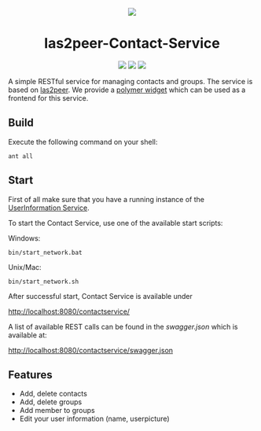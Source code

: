 <p align="center">
  <img src="https://raw.githubusercontent.com/rwth-acis/las2peer/master/img/logo/bitmap/las2peer-logo-128x128.png" />
</p>
<h1 align="center">las2peer-Contact-Service</h1>
<p align="center">
  <a href="https://travis-ci.org/rwth-acis/las2peer-Contact-Service" alt="Travis Build Status">
        <img src="https://travis-ci.org/rwth-acis/las2peer-Contact-Service.svg?branch=master" /></a>
  <a href="https://codecov.io/gh/rwth-acis/las2peer-Contact-Service" alt="Code Coverage">
        <img src="https://codecov.io/gh/rwth-acis/las2peer-Contact-Service/branch/master/graph/badge.svg" /></a>
  <a href="https://libraries.io/github/rwth-acis/las2peer-contact-service" alt="Dependencies">
        <img src="https://img.shields.io/librariesio/github/rwth-acis/las2peer-Contact-Service" /></a>
</p>

A simple RESTful service for managing contacts and groups. The service is based on [las2peer](https://github.com/rwth-acis/LAS2peer). We provide a [polymer widget](https://github.com/rwth-acis/las2peer-frontend-user-widget) which can be used as a frontend for this service. 

Build
--------
Execute the following command on your shell:

```shell
ant all 
```

Start
--------

First of all make sure that you have a running instance of the [UserInformation Service](https://github.com/rwth-acis/las2peer-UserInformation-Service).

To start the Contact Service, use one of the available start scripts:

Windows:

```shell
bin/start_network.bat
```

Unix/Mac:
```shell
bin/start_network.sh
```

After successful start, Contact Service is available under

[http://localhost:8080/contactservice/](http://localhost:8080/contactservice/)

A list of available REST calls can be found in the *swagger.json* which is available at:

[http://localhost:8080/contactservice/swagger.json](http://localhost:8080/contactservice/swagger.json)


Features
--------

* Add, delete contacts
* Add, delete groups
* Add member to groups
* Edit your user information (name, userpicture)
